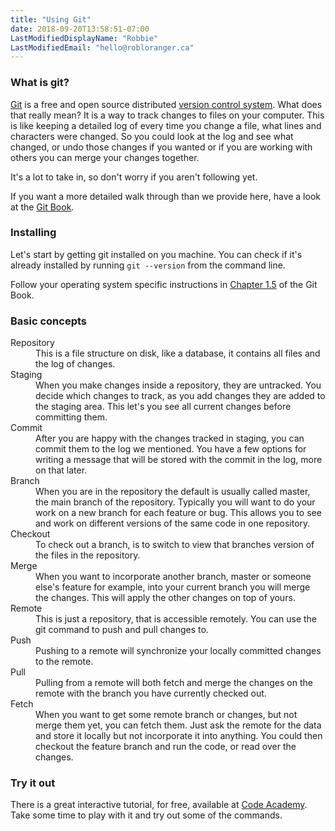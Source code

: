 ```yaml
---
title: "Using Git"
date: 2018-09-20T13:58:51-07:00
LastModifiedDisplayName: "Robbie"
LastModifiedEmail: "hello@robloranger.ca"
---
```


### What is git?

[Git](https://git-scm.com/) is a free and open source distributed [version control system](https://en.wikipedia.org/wiki/Version_control). What does
that really mean? It is a way to track changes to files on your computer. This
is like keeping a detailed log of every time you change a file, what lines and
characters were changed. So you could look at the log and see what changed, or
undo those changes if you wanted or if you are working with others you can
merge your changes together.

It's a lot to take in, so don't worry if you aren't following yet.

If you want a more detailed walk through than we provide here, have a look at
the [Git Book](https://git-scm.com/book).

### Installing

Let's start by getting git installed on you machine. You can check if it's
already installed by running `git --version` from the command line.

Follow your operating system specific instructions in [Chapter
1.5](https://git-scm.com/book/en/v2/Getting-Started-Installing-Git) of the Git
Book.

### Basic concepts

<dl>
  <dt>Repository</dt>
  <dd>This is a file structure on disk, like a database, it contains all files
  and the log of changes.</dd>
  <dt>Staging</dt>
  <dd>When you make changes inside a repository, they are untracked. You
  decide which changes to track, as you add changes they are added to the
  staging area. This let's you see all current changes before committing
  them.</dd>
  <dt>Commit</dt>
  <dd>After you are happy with the changes tracked in staging, you can
  commit them to the log we mentioned. You have a few options for writing a
  message that will be stored with the commit in the log, more on that later.</dd>
  <dt>Branch</dt>
  <dd>When you are in the repository the default is usually called master,
  the main branch of the repository. Typically you will want to do your work
  on a new branch for each feature or bug. This allows you to see and work on
  different versions of the same code in one repository.</dd>
  <dt>Checkout</dt>
  <dd>To check out a branch, is to switch to view that branches version of the
  files in the repository.</dd>
  <dt>Merge</dt>
  <dd>When you want to incorporate another branch, master or someone else's
  feature for example, into your current branch you will merge the changes. This will apply
  the other changes on top of yours.
  <dt>Remote</dt>
  <dd>This is just a repository, that is accessible remotely. You can use the
  git command to push and pull changes to.</dd>
  <dt>Push</dt>
  <dd>Pushing to a remote will synchronize your locally committed changes to the
  remote.</dd>
  <dt>Pull</dt>
  <dd>Pulling from a remote will both fetch and merge the changes on the remote
  with the branch you have currently checked out.</dd>
  <dt>Fetch</dt>
  <dd>When you want to get some remote branch or changes, but not merge them
  yet, you can fetch them. Just ask the remote for the data and store it locally
  but not incorporate it into anything. You could then checkout the feature
  branch and run the code, or read over the changes.</dd>
</dl>

### Try it out

There is a great interactive tutorial, for free, available at [Code Academy](https://www.codecademy.com/learn/learn-git). Take some time to play with it and try out some of the commands.
